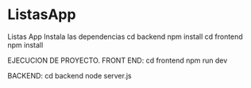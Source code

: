 # ListasApp
Listas App
Instala las dependencias
cd backend
npm install
cd frontend 
npm install

EJECUCION DE PROYECTO.
FRONT END:
cd frontend 
npm run dev

BACKEND:
cd backend
node server.js

